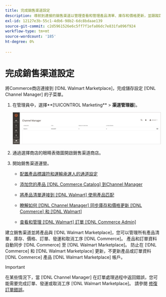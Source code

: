 ```yaml
---
title: 完成銷售渠道設定
description: 導航到連接的銷售渠道以管理查看和管理產品清單、庫存和價格更新，並跟蹤訂單
exl-id: 12127e3b-55c1-4db6-98b2-6dc8bdaae139
source-git-commit: c2d5961526e6c5ff7f1efa86dc7e831fa096f924
workflow-type: tm+mt
source-wordcount: '185'
ht-degree: 0%

---
```


# 完成銷售渠道設定

將Commerce商店連接到 [!DNL Walmart Marketplace]，完成儲存設定 [!DNL Channel Manager] 的子菜單。

1. 在管理員中，選擇**[!UICONTROL Marketing** > **渠道管理器**]。

   ![管理Channel Manager儲存](assets/channel-manager-setup-first-store.png)

1. 通過選擇商店的眼睛表徵圖開啟銷售渠道商店。

1. 開始銷售渠道運營。

   - [配置產品標識符和運輸承運人的通道設定](configure-channel-settings.md)

   - [添加您的產品 [!DNL Commerce Catalog] 到Channel Manager](add-products-to-channel-store.md)

   - [將產品清單連接到 [!DNL Walmart] 使用產品匹配](connect-listings-to-marketplace.md)

   - [瞭解如何 [!DNL Channel Manager] 同步庫存和價格更新 [!DNL Commerce] 和 [!DNL Walmart]](inventory-and-price-updates.md)

   - [查看和管理 [!DNL Walmart] 訂單 [!DNL Commerce Admin]](manage-orders.md)

建立銷售渠道並將產品與 [!DNL Walmart Marketplace]，您可以管理所有產品清單、庫存、價格、訂單、發運和取消工序 [!DNL Commerce]。 產品和訂單資料自動同步 [!DNL Commerce] 至 [!DNL Walmart Marketplace]。 防止在 [!DNL Commerce] 和 [!DNL Walmart Marketplace] 更新，不更新產品或訂單資料 [!DNL Commerce] 產品 [!DNL Walmart Marketplace] 帳戶。

>[!IMPORTANT]
>
>在某些情況下，當 [!DNL Channel Manager] 在訂單處理過程中返回錯誤，您可能需要完成訂單、發運或取消工序 [!DNL Walmart Marketplace]。 請參閱 [修復訂單錯誤](process-orders.md#fix-order-errors)。
